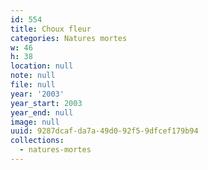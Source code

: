 ```yaml
---
id: 554
title: Choux fleur
categories: Natures mortes
w: 46
h: 38
location: null
note: null
file: null
year: '2003'
year_start: 2003
year_end: null
image: null
uuid: 9287dcaf-da7a-49d0-92f5-9dfcef179b94
collections:
  - natures-mortes
---
```



